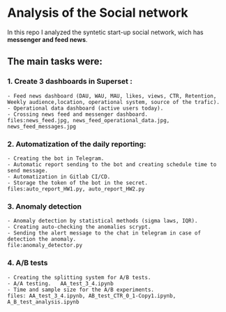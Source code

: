 # Analysis of the Social network

In this repo I analyzed the syntetic start-up social network, wich has <b>messenger and feed news</b>.

## The main tasks were:
### 1. Create 3 dashboards in Superset : 
    - Feed news dashboard (DAU, WAU, MAU, likes, views, CTR, Retention, Weekly audience,location, operational system, source of the trafic).
    - Operational data dashboard (active users today).
    - Crossing news feed and messenger dashboard.
    files:news_feed.jpg, news_feed_operational_data.jpg, news_feed_messages.jpg
    
    
### 2. Automatization of the daily reporting:
    - Creating the bot in Telegram.
    - Automatic report sending to the bot and creating schedule time to send message.  
    - Automatization in Gitlab CI/CD.
    - Storage the token of the bot in the secret.
    files:auto_report_HW1.py, auto_report_HW2.py


### 3. Anomaly detection
    - Anomaly detection by statistical methods (sigma laws, IQR).
    - Creating auto-checking the anomalies scrypt.      
    - Sending the alert message to the chat in telegram in case of detection the anomaly.
    file:anomaly_detector.py


### 4. A/B tests
    - Creating the splitting system for A/B tests.  
    - A/A testing.   AA_test_3_4.ipynb
    - Time and sample size for the A/B experiments. 
    files: AA_test_3_4.ipynb, AB_test_CTR_0_1-Copy1.ipynb, A_B_test_analysis.ipynb

